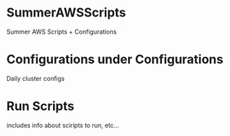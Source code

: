 # SummerAWSScripts
Summer AWS Scripts + Configurations

# Configurations under Configurations
Daily cluster configs

# Run Scripts
includes info about sciripts to run, etc...
